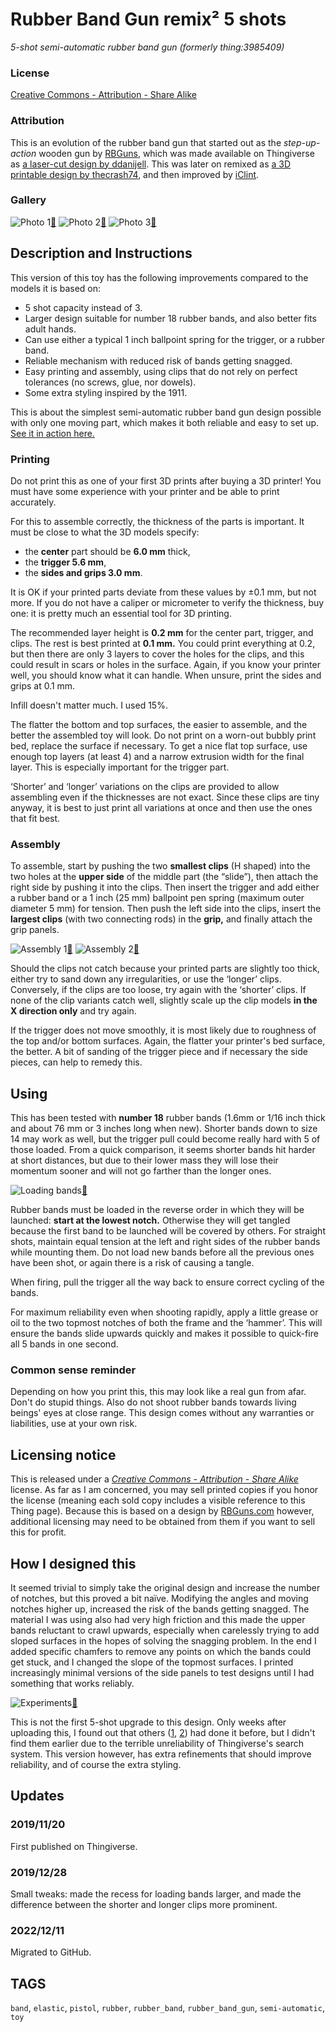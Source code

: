 # Rubber Band Gun remix² 5 shots
*5-shot semi-automatic rubber band gun (formerly thing:3985409)*

### License
[Creative Commons - Attribution - Share Alike](https://creativecommons.org/licenses/by-sa/4.0/)

### Attribution

This is an evolution of the rubber band gun that started out as the *step-up-action* wooden gun by [RBGuns](https://www.rbguns.com/), which was made available on Thingiverse as [a laser-cut design by ddanijell](https://www.thingiverse.com/thing:848581). This was later on remixed as [a 3D printable design by thecrash74](https://www.thingiverse.com/thing:931909), and then improved by [iClint](https://www.thingiverse.com/thing:1666305).

### Gallery

![Photo 1](thumbs/rubbergun1.jpg)[🔎](images/rubbergun1.jpg) ![Photo 2](thumbs/rubbergun2.jpg)[🔎](images/rubbergun2.jpg) ![Photo 3](thumbs/rubbergun3.jpg)[🔎](images/rubbergun3.jpg)


## Description and Instructions

This version of this toy has the following improvements compared to the models it is based on:
- 5 shot capacity instead of 3.
- Larger design suitable for number 18 rubber bands, and also better fits adult hands.
- Can use either a typical 1 inch ballpoint spring for the trigger, or a rubber band.
- Reliable mechanism with reduced risk of bands getting snagged.
- Easy printing and assembly, using clips that do not rely on perfect tolerances (no screws, glue, nor dowels).
- Some extra styling inspired by the 1911.

This is about the simplest semi-automatic rubber band gun design possible with only one moving part, which makes it both reliable and easy to set up. [See it in action here.](https://youtu.be/ElJUnlLW0RQ)


### Printing

Do not print this as one of your first 3D prints after buying a 3D printer! You must have some experience with your printer and be able to print accurately.

For this to assemble correctly, the thickness of the parts is important. It must be close to what the 3D models specify:
- the **center** part should be **6.0 mm** thick,
- the **trigger 5.6 mm**,
- the **sides and grips 3.0 mm**.

It is OK if your printed parts deviate from these values by ±0.1 mm, but not more. If you do not have a caliper or micrometer to verify the thickness, buy one: it is pretty much an essential tool for 3D printing.

The recommended layer height is **0.2 mm** for the center part, trigger, and clips. The rest is best printed at **0.1 mm.** You could print everything at 0.2, but then there are only 3 layers to cover the holes for the clips, and this could result in scars or holes in the surface. Again, if you know your printer well, you should know what it can handle. When unsure, print the sides and grips at 0.1 mm.

Infill doesn't matter much. I used 15%.

The flatter the bottom and top surfaces, the easier to assemble, and the better the assembled toy will look. Do not print on a worn-out bubbly print bed, replace the surface if necessary. To get a nice flat top surface, use enough top layers (at least 4) and a narrow extrusion width for the final layer. This is especially important for the trigger part.

‘Shorter’ and ‘longer’ variations on the clips are provided to allow assembling even if the thicknesses are not exact. Since these clips are tiny anyway, it is best to just print all variations at once and then use the ones that fit best.


### Assembly

To assemble, start by pushing the two **smallest clips** (H shaped) into the two holes at the **upper side** of the middle part (the “slide”), then attach the right side by pushing it into the clips. Then insert the trigger and add either a rubber band or a 1 inch (25 mm) ballpoint pen spring (maximum outer diameter 5 mm) for tension. Then push the left side into the clips, insert the **largest clips** (with two connecting rods) in the **grip,** and finally attach the grip panels.

![Assembly 1](thumbs/rubbergun-assembly1.png)[🔎](images/rubbergun-assembly1.png) ![Assembly 2](thumbs/rubbergun-assembly2.jpg)[🔎](images/rubbergun-assembly2.jpg)

Should the clips not catch because your printed parts are slightly too thick, either try to sand down any irregularities, or use the ‘longer’ clips. Conversely, if the clips are too loose, try again with the ‘shorter’ clips. If none of the clip variants catch well, slightly scale up the clip models **in the X direction only** and try again.

If the trigger does not move smoothly, it is most likely due to roughness of the top and/or bottom surfaces. Again, the flatter your printer's bed surface, the better. A bit of sanding of the trigger piece and if necessary the side pieces, can help to remedy this.


## Using

This has been tested with **number 18** rubber bands (1.6mm or 1/16 inch thick and about 76 mm or 3 inches long when new). Shorter bands down to size 14 may work as well, but the trigger pull could become really hard with 5 of those loaded. From a quick comparison, it seems shorter bands hit harder at short distances, but due to their lower mass they will lose their momentum sooner and will not go farther than the longer ones.

![Loading bands](thumbs/rubbergun-loading.jpg)[🔎](images/rubbergun-loading.jpg)

Rubber bands must be loaded in the reverse order in which they will be launched: **start at the lowest notch.** Otherwise they will get tangled because the first band to be launched will be covered by others. For straight shots, maintain equal tension at the left and right sides of the rubber bands while mounting them. Do not load new bands before all the previous ones have been shot, or again there is a risk of causing a tangle.

When firing, pull the trigger all the way back to ensure correct cycling of the bands.

For maximum reliability even when shooting rapidly, apply a little grease or oil to the two topmost notches of both the frame and the ‘hammer’. This will ensure the bands slide upwards quickly and makes it possible to quick-fire all 5 bands in one second.

### Common sense reminder

Depending on how you print this, this may look like a real gun from afar. Don't do stupid things. Also do not shoot rubber bands towards living beings' eyes at close range. This design comes without any warranties or liabilities, use at your own risk.


## Licensing notice

This is released under a *[Creative Commons - Attribution - Share Alike](http://creativecommons.org/licenses/by-sa/3.0/)* license. As far as I am concerned, you may sell printed copies if you honor the license (meaning each sold copy includes a visible reference to this Thing page). Because this is based on a design by [RBGuns.com](https://www.rbguns.com/) however, additional licensing may need to be obtained from them if you want to sell this for profit.


## How I designed this

It seemed trivial to simply take the original design and increase the number of notches, but this proved a bit naïve. Modifying the angles and moving notches higher up, increased the risk of the bands getting snagged. The material I was using also had very high friction and this made the upper bands reluctant to crawl upwards, especially when carelessly trying to add sloped surfaces in the hopes of solving the snagging problem. In the end I added specific chamfers to remove any points on which the bands could get stuck, and I changed the slope of the topmost surfaces. I printed increasingly minimal versions of the side panels to test designs until I had something that works reliably.

![Experiments](thumbs/rubbergun-junk.jpg)[🔎](images/rubbergun-junk.jpg)

This is not the first 5-shot upgrade to this design. Only weeks after uploading this, I found out that others ([1](https://www.thingiverse.com/thing:296960), [2](https://www.thingiverse.com/thing:2701321)) had done it before, but I didn't find them earlier due to the terrible unreliability of Thingiverse's search system. This version however, has extra refinements that should improve reliability, and of course the extra styling.


## Updates

### 2019/11/20
First published on Thingiverse.

### 2019/12/28
Small tweaks: made the recess for loading bands larger, and made the difference between the shorter and longer clips more prominent.

### 2022/12/11
Migrated to GitHub.


## TAGS

`band`, `elastic`, `pistol`, `rubber`, `rubber_band`, `rubber_band_gun`, `semi-automatic`, `toy`
